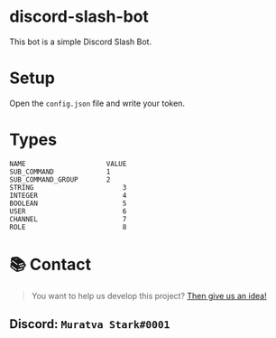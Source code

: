 # discord-slash-bot
This bot is a simple Discord Slash Bot.

# Setup
Open the `config.json` file and write your token.

# Types
```
NAME	                VALUE
SUB_COMMAND	            1
SUB_COMMAND_GROUP	    2
STRING	                    3
INTEGER	                    4
BOOLEAN	                    5
USER	                    6
CHANNEL	                    7
ROLE	                    8
```

# 📚 Contact
> You want to help us develop this project? [Then give us an idea!](https://github.com/muratvastark/discord-slash-bot/issues)

## Discord: `Muratva Stark#0001`

